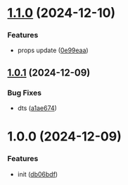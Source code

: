 # [1.1.0](https://github.com/LLmoskk/time-period-selector-react/compare/v1.0.1...v1.1.0) (2024-12-10)


### Features

* props update ([0e99eaa](https://github.com/LLmoskk/time-period-selector-react/commit/0e99eaa272c0736b40717249e0f6c6992127d3d4))

## [1.0.1](https://github.com/LLmoskk/time-period-selector-react/compare/v1.0.0...v1.0.1) (2024-12-09)


### Bug Fixes

* dts ([a1ae674](https://github.com/LLmoskk/time-period-selector-react/commit/a1ae67479dfe746c244ef76e4599ca3ae358d986))

# 1.0.0 (2024-12-09)


### Features

* init ([db06bdf](https://github.com/LLmoskk/time-period-selector-react/commit/db06bdf80c32f280b201a7059eb694a48ec1fbe8))
